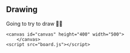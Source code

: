 <!DOCTYPE html>
<html>
<head>
</head>
<body>
	<h2>Drawing</h2>
	<p>Going to try to draw 🤷‍♀️</p>
	
	<canvas id="canvas" height="400" width="500">
    	</canvas>
   	<script src="board.js"></script>
</body>
</html>
